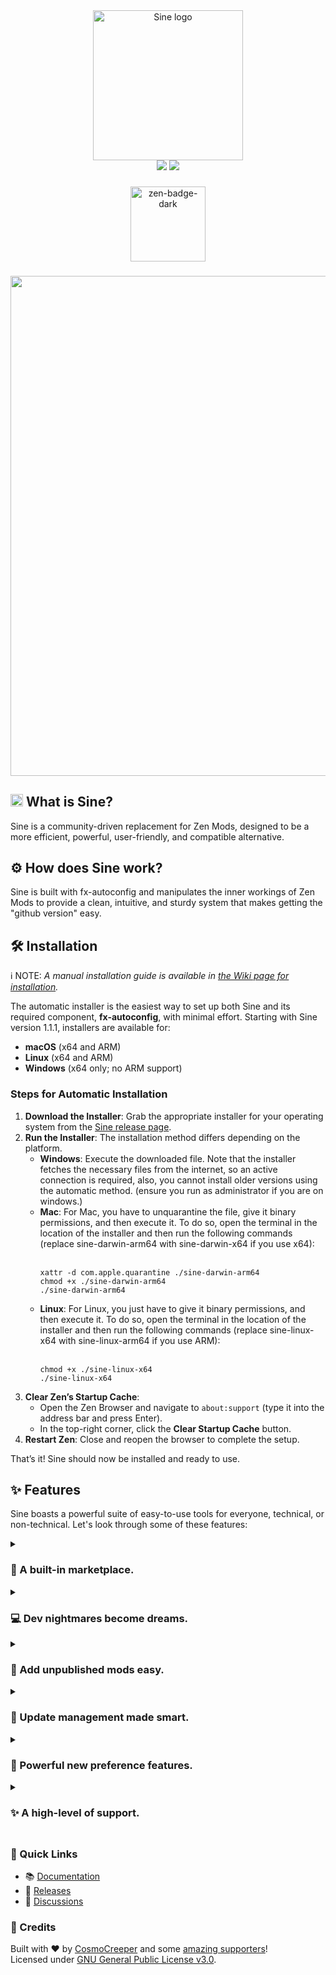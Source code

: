 <div align="center">
  <img src="https://github.com/user-attachments/assets/fc22d797-d72d-4d45-a1cd-e84b9c2259a4" alt="Sine logo" width="240">
</div>


<div align="center">
  <a href="https://github.com/CosmoCreeper/Sine/releases"><img src="https://img.shields.io/badge/version-1.2.1-48b5fa?labelColor=lightgray"/></a>
  <a href="https://github.com/CosmoCreeper/Sine/stargazers"><img src="https://img.shields.io/badge/Star%20our%20repository-★-48b5fa?style=flat&logo=github&labelColor=lightgray"/></a>
</div>

###

<div align="center">
    <a href="https://zen-browser.app/">
        <img width="120" alt="zen-badge-dark" src="https://github.com/user-attachments/assets/d6ab3ddf-6630-4062-92d0-22497d2a3f9a" />
    </a>
</div>

###

<div align="center">
  <img src="https://github.com/user-attachments/assets/992b5ae4-3ce7-4378-a453-e977e2b2c3c1" width="800">
</div>


###

<h2><img src="https://github.com/user-attachments/assets/973321b7-8f9a-4098-95d7-c20367b07ace" width="20"> What is Sine?</h2>
<p>Sine is a community-driven replacement for Zen Mods, designed to be a more efficient, powerful, user-friendly, and compatible alternative.</p>

<h2>⚙️ How does Sine work?</h2>
Sine is built with fx-autoconfig and manipulates the inner workings of Zen Mods to
provide a clean, intuitive, and sturdy system that makes getting the "github version" easy.

<h2>🛠️ Installation</h2>

ℹ️ NOTE: *A manual installation guide is available in [the Wiki page for installation](https://github.com/CosmoCreeper/Sine/wiki/Installation).*

The automatic installer is the easiest way to set up both Sine and its required component, **fx-autoconfig**, with minimal effort. Starting with Sine version 1.1.1, installers are available for:

- **macOS** (x64 and ARM)
- **Linux** (x64 and ARM)
- **Windows** (x64 only; no ARM support)

### Steps for Automatic Installation

1. **Download the Installer**: Grab the appropriate installer for your operating system from the [Sine release page](https://github.com/CosmoCreeper/Sine/releases/latest).
2. **Run the Installer**: The installation method differs depending on the platform.
   - **Windows**: Execute the downloaded file. Note that the installer fetches the necessary files from the internet, so an active connection is required, also, you cannot install older versions using the automatic method. (ensure you run as administrator if you are on windows.)
   - **Mac**: For Mac, you have to unquarantine the file, give it binary permissions, and then execute it. To do so, open the terminal in the location of the installer and then run the following commands (replace sine-darwin-arm64 with sine-darwin-x64 if you use x64):<br><br>
     ```
     xattr -d com.apple.quarantine ./sine-darwin-arm64
     chmod +x ./sine-darwin-arm64
     ./sine-darwin-arm64
     ```
   - **Linux**: For Linux, you just have to give it binary permissions, and then execute it. To do so, open the terminal in the location of the installer and then run the following commands (replace sine-linux-x64 with sine-linux-arm64 if you use ARM):<br><br>
     ```
     chmod +x ./sine-linux-x64
     ./sine-linux-x64
     ```
3. **Clear Zen’s Startup Cache**:
   - Open the Zen Browser and navigate to `about:support` (type it into the address bar and press Enter).
   - In the top-right corner, click the **Clear Startup Cache** button.
4. **Restart Zen**: Close and reopen the browser to complete the setup.

That’s it! Sine should now be installed and ready to use.

## ✨ Features
Sine boasts a powerful suite of easy-to-use tools for everyone, technical, or non-technical. Let's look through some of these features:

<details><summary><h3>🛒 A built-in marketplace.</h3></summary>
  
Sine has a marketplace that is built-in to the settings gui for easy access. This marketplace is where the user adds and views Sine-compatible mods.

</details>

<details><summary><h3>💻 Dev nightmares become dreams.</h3></summary>
  
Every dev has that panic when they have to publish their mod to the theme store or have to update it. Sine makes this process simple. All you have to do is add the ID of your mod to the mods.json and map it to your repository. Assuming your project is already Sine-compatible, it'll work just fine. Plus, the developers of Sine are active enough to handle your pull requests in no longer than a day.

**Now what about updating?:** The Zen theme store requires a pull request for not just creating a mod, but updating too. This, combined with painfully long response times makes dev updates a nightmare. Well fear no more, because Sine does not require update requests and pulls them straight from your repository. This means that you will never have to worry about github issues being outdated or have to tell your user to update to the "github version".

</details>

<details><summary><h3>🚀 Add unpublished mods easy.</h3></summary>
  
Sine makes the process of adding unpublished mods easy as long as they are Sine-compatible. You simply type in the name of the repository (folder if needed) and Sine handles the rest.

</details>

<details><summary><h3>🧠 Update management made smart.</h3></summary>
  
In Sine, updates are never what you think they are. Although Sine updates mods on browser restart, you have the power to turn off updating for certain mods or just altogether. This means that you won't have to worry about your mod getting updated to that new version you don't like.

The other powerful safeguard regarding updating is that Sine won't update your mod to the latest every time, only when the updatedAt property is modified. This means that when you are working on your mod locally and testing changes, your work won't be undone. (but if you're worried an update will happen while you are working on it locally, you can turn off updating for that mod.)

</details>

<details><summary><h3>💪 Powerful new preference features.</h3></summary>

Sine comes with a whole new suite of tools regarding preference management. Let's check them out now!:

- **Formatting (all types):** One of the best, new features is text formatting. This means you can now have bold, italic, and underlined letters in your label property. ~ for underline, * for italic, and ** for bold. (You may also use two backslashes to just type a * or ~ sign.)
```json
[
  {
    "type": "checkbox",
    "label": "~My~ *cool* ***checkbox*** ~***with***~ **formatting**! \\*\\*Excluded from formatting\\*\\*"
  }
]
```
- **Size (all types):** You can now use a size property to edit the font size of all sorts of stuff! (Works the same as a font size property)
```json
[
  {
    "type": "text",
    "label": "My text",
    "size": "20px"
  }
]
```
- **Text:** Sine has a standalone text type for additional context and by using the combination of bold formatting and increased font sizes, you can create a header.
```json
[
  {
    "type": "text",
    "label": "**My Header**",
    "size": "20px"
  }
]
```
- **Separators:** And if you thought that headers weren't enough to keep your users on track, we have real separators to help too! These are also compatible with the label property to have text in your separator too.
```json
[
  {
    "type": "separator",
    "label": "Workspace Indicator", <-- Displayed inside of the separator.
    "property": "uc.show-workspace-indicator" <-- Yes, you can use the separator as a type of checkbox.
  }
]
```
- **The border property (string only):** If a user is inputting a color into a string input, usually they have to type it in and then check it out by seeing the usage of it in their browser. Using the border property, the user can type in their color and see it applied on the border around the string input live. Set the border property to value for it to have this behavior, you can also set it to a color to just have a static color.
```json
[
  {
    "type": "string",
    "label": "A string that bases its *border* around your input!",
    "border": "value" <-- Replaceable with #fff, rgb(25, 25, 25), etc.
  }
]
```
- **The margin property (all types):** In order to have advanced formatting and neatness, we have added the margin property. You can set this to 20px, 1rem, 20px 4px 8px 6px, etc. It works just like a normal margin CSS property.
```json
[
  {
    "type": "text",
    "label": "more text for testing!",
    "margin": "0 20px 3px 1px"
  }
]
```
- **The conditions and operator properties (all types):** Isn't it annoying that a setting has to display all the time? What if you could hide it when another setting is not equal to something or is equal to something? Well now you can using the conditions and operator properties! (operator defaults to OR and conditions can be nested):
```json
[
  {
    "type": "string",
    "label": "A hidden setting unless the **uc.essentials.position** setting is set to ~bottom~ and superpins border is set to both or pins",
    "conditions": [
      {"if": {"property":"uc.essentials.position","value":"bottom"}},
      {"not": {"property":"uc.essentials.position","value":"left"}},
      {
        "conditions": [
          {"if": {"property":"uc.superpins.border","value":"both"}},
          {"if": {"property":"uc.superpins.border","value":"pins"}}
        ],
        "operator": "OR"
      }
    ]
    "operator": "AND"
  }
]
```
As you might have guessed, the operator property is the AND or OR condition, so whether or not the conditions should this and that or this or that. (&& or || in JS)\
As for the conditions property, it is an array that contains objects which contain if or not properties so if this or if not that. The conditions property is also nestable so it can have an object which contains more conditions and operator properties. (This is an advanced logical operators system so don't worry if you don't understand it right away.)

</details>

<details><summary><h3>✨ A high-level of support.</h3></summary>

Sine is designed to be highly compatible and as such, it offers support for userChrome, userContent, original mod format (chrome), mods without a theme.json (which contains info about the mod), and mods with missing properties in their theme.json.

</details>

##

### 🔗 Quick Links

- 📚 [Documentation](https://github.com/CosmoCreeper/Sine/wiki)
- 🚀 [Releases](https://github.com/CosmoCreeper/Sine/releases)
- 🤝 [Discussions](https://github.com/CosmoCreeper/Sine/discussions)

### 🙏 Credits

Built with ❤️ by [CosmoCreeper](https://github.com/CosmoCreeper) and some [amazing supporters](https://github.com/CosmoCreeper/Sine/stargazers)!  
Licensed under [GNU General Public License v3.0](https://github.com/CosmoCreeper/Sine/tree/main/LICENSE).

##
